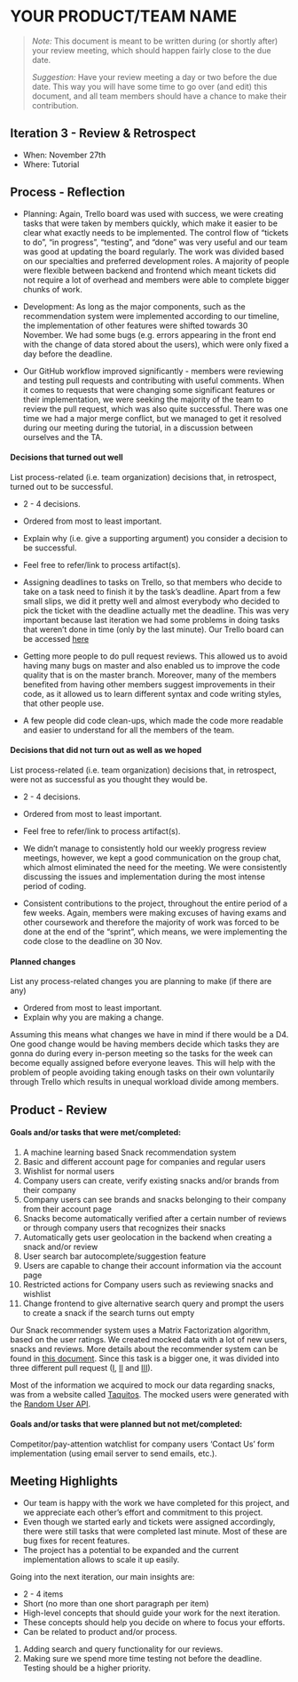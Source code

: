 # YOUR PRODUCT/TEAM NAME

 > _Note:_ This document is meant to be written during (or shortly after) your review meeting, which should happen fairly close to the due date.      
 >      
 > _Suggestion:_ Have your review meeting a day or two before the due date. This way you will have some time to go over (and edit) this document, and all team members should have a chance to make their contribution.


## Iteration 3 - Review & Retrospect

 * When: November 27th
 * Where: Tutorial

## Process - Reflection

 * Planning: Again, Trello board was used with success, we were creating tasks that were taken by members quickly, which make it easier to be clear what exactly needs to be implemented. The control flow of “tickets to do”, “in progress”, “testing”, and “done” was very useful and our team was good at updating the board regularly. The work was divided based on our specialties and preferred development roles. A majority of people were flexible between backend and frontend which meant tickets did not require a lot of overhead and members were able to complete bigger chunks of work. 

 * Development: As long as the major components, such as the recommendation system were implemented according to our timeline, the implementation of other features were shifted towards 30 November. We had some bugs (e.g. errors appearing in the front end with the change of data stored about the users), which were only fixed a day before the deadline.

* Our GitHub workflow improved significantly - members were reviewing and testing pull requests and contributing with useful comments. When it comes to requests that were changing some significant features or their implementation, we were seeking the majority of the team to review the pull request, which was also quite successful. There was one time we had a major merge conflict, but we managed to get it resolved during our meeting during the tutorial, in a discussion between ourselves and the TA.


#### Decisions that turned out well

List process-related (i.e. team organization) decisions that, in retrospect, turned out to be successful.


 * 2 - 4 decisions.
 * Ordered from most to least important.
 * Explain why (i.e. give a supporting argument) you consider a decision to be successful.
 * Feel free to refer/link to process artifact(s).


* Assigning deadlines to tasks on Trello, so that members who decide to take on a task need to finish it by the task’s deadline. Apart from a few small slips, we did it pretty well and almost everybody who decided to pick the ticket with the deadline actually met the deadline. This was very important because last iteration we had some problems in doing tasks that weren’t done in time (only by the last minute). Our Trello board can be accessed [here](https://trello.com/b/78v6AhWR/csc301-project)

* Getting more people to do pull request reviews. This allowed us to avoid having many bugs on master and also enabled us to improve the code quality that is on the master branch. Moreover, many of the members benefited from having other members suggest improvements in their code, as it allowed us to learn different syntax and code writing styles, that other people use.

* A few people did code clean-ups, which made the code more readable and easier to understand for all the members of the team.


#### Decisions that did not turn out as well as we hoped

List process-related (i.e. team organization) decisions that, in retrospect, were not as successful as you thought they would be.

 * 2 - 4 decisions.
 * Ordered from most to least important.
 * Feel free to refer/link to process artifact(s).

 * We didn’t manage to consistently hold our weekly progress review meetings, however, we kept a good communication on the group chat, which almost eliminated the need for the meeting. We were consistently discussing the issues and implementation during the most intense period of coding.

 * Consistent contributions to the project, throughout the entire period of a few weeks. Again, members were making excuses of having exams and other coursework and therefore the majority of work was forced to be done at the end of the “sprint”, which means, we were implementing the code close to the deadline on 30 Nov.




#### Planned changes

List any process-related changes you are planning to make (if there are any)

 * Ordered from most to least important.
 * Explain why you are making a change.

Assuming this means what changes we have in mind if there would be a D4. One good change would be having members decide which tasks they are gonna do during every in-person meeting so the tasks for the week can become equally assigned before everyone leaves. This will help with the problem of people avoiding taking enough tasks on their own voluntarily through Trello which results in unequal workload divide among members.


## Product - Review

#### Goals and/or tasks that were met/completed:

1. A machine learning based Snack recommendation system 
2. Basic and different account page for companies and regular users
3. Wishlist for normal users
4. Company users can create, verify existing snacks and/or brands from their company
5. Company users can see brands and snacks belonging to their company from their account page
6. Snacks become automatically verified after a certain number of reviews or through company users that recognizes their snacks
7. Automatically gets user geolocation in the backend when creating a snack and/or review
8. User search bar autocomplete/suggestion feature
9. Users are capable to change their account information via the account page 
10. Restricted actions for Company users such as reviewing snacks and wishlist
11. Change frontend to give alternative search query and prompt the users to create a snack if the search turns out empty

Our Snack recommender system uses a Matrix Factorization algorithm, based on the user ratings. We created mocked data with a lot of new users, snacks and reviews. More details about the recommender system can be found in  [this document](https://github.com/csc301-fall-2018/project-team-16/blob/master/deliverables/doc/recommender.md). Since this task is a bigger one, it was divided into three different pull request ([I](https://github.com/csc301-fall-2018/project-team-16/pull/39), [II](https://github.com/csc301-fall-2018/project-team-16/pull/53) and [III](https://github.com/csc301-fall-2018/project-team-16/pull/55)).

Most of the information we acquired to mock our data regarding snacks, was from a website called [Taquitos](https://www.taquitos.net/). The mocked users were generated with the [Random User API](https://randomuser.me).



#### Goals and/or tasks that were planned but not met/completed:


Competitor/pay-attention watchlist for company users 
‘Contact Us’ form implementation (using email server to send emails, etc.).

## Meeting Highlights

 * Our team is happy with the work we have completed for this project, and we appreciate each other’s effort and commitment to this project.
 * Even though we started early and tickets were assigned accordingly, there were still tasks that were completed last minute. Most of these are bug fixes for recent features.
 * The project has a potential to be expanded and the current implementation allows to scale it up easily.

Going into the next iteration, our main insights are:

 * 2 - 4 items
 * Short (no more than one short paragraph per item)
 * High-level concepts that should guide your work for the next iteration.
 * These concepts should help you decide on where to focus your efforts.
 * Can be related to product and/or process.

1. Adding search and query functionality for our reviews.
2. Making sure we spend more time testing not before the deadline. Testing should be a higher priority.

